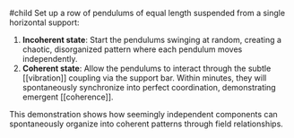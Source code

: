 #child 
Set up a row of pendulums of equal length suspended from a single horizontal support:

1. **Incoherent state**: Start the pendulums swinging at random, creating a chaotic, disorganized pattern where each pendulum moves independently.
2. **Coherent state**: Allow the pendulums to interact through the subtle [[vibration]]  coupling via the support bar. Within minutes, they will spontaneously synchronize into perfect coordination, demonstrating emergent [[coherence]].

This demonstration shows how seemingly independent components can spontaneously organize into coherent patterns through field relationships.